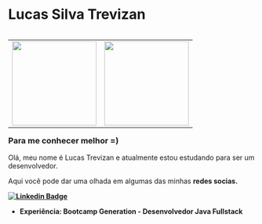 # Lucas Silva Trevizan
<table align="left">
  <row>
    <td>
     <!-- Card -->
      <img height='172' src='https://github-readme-stats.vercel.app/api/top-langs/?username=LucasTrevizanBr&layout=compact&theme=dark'>
    </td>
    <td>
      <img height='172' src='https://github-readme-stats.vercel.app/api?username=LucasTrevizanBr&show_icons=true&theme=dark'>
    </td>
  </row>
</table> 

### Para me conhecer melhor =)
<p>Olá, meu nome é Lucas Trevizan e atualmente estou estudando para ser um desenvolvedor.  <br>
<p>Aqui você pode dar uma olhada em algumas das minhas <strong>redes socias<strong>.
  
[![Linkedin Badge](https://img.shields.io/badge/linkedin-%230077B5.svg?&style=for-the-badge&logo=linkedin&logoColor=white&link=https://www.linkedin.com/in/lucas-silva-trevizan-1191b51a7/)](https://www.linkedin.com/in/lucas-silva-trevizan-1191b51a7/)
<ul>
<li>Experiência: Bootcamp Generation - Desenvolvedor Java Fullstack







